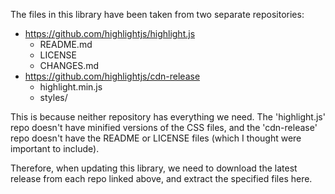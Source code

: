 The files in this library have been taken from two separate repositories:

- https://github.com/highlightjs/highlight.js
  - README.md
  - LICENSE
  - CHANGES.md
- https://github.com/highlightjs/cdn-release
  - highlight.min.js
  - styles/

This is because neither repository has everything we need. The 'highlight.js'
repo doesn't have minified versions of the CSS files, and the 'cdn-release' repo
doesn't have the README or LICENSE files (which I thought were important to
include).

Therefore, when updating this library, we need to download the latest release
from each repo linked above, and extract the specified files here.
